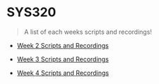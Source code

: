 # SYS320
> A list of each weeks scripts and recordings!
* [Week 2 Scripts and Recordings](https://github.com/seabar24/SYS320/wiki/Week-2-Scripts-and-Recordings)

* [Week 3 Scripts and Recordings](https://github.com/seabar24/SYS320/wiki/Week-3-Scripts-and-Recordings)

* [Week 4 Scripts and Recordings](https://github.com/seabar24/SYS320/wiki/Week-4-Scripts-and-Recordings)
